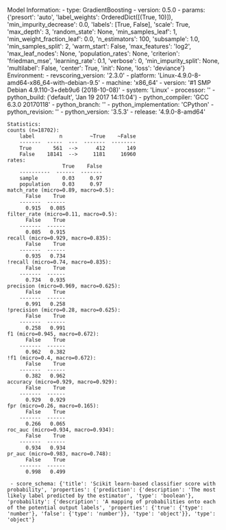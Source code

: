 Model Information:
	 - type: GradientBoosting
	 - version: 0.5.0
	 - params: {'presort': 'auto', 'label_weights': OrderedDict([(True, 10)]), 'min_impurity_decrease': 0.0, 'labels': [True, False], 'scale': True, 'max_depth': 3, 'random_state': None, 'min_samples_leaf': 1, 'min_weight_fraction_leaf': 0.0, 'n_estimators': 100, 'subsample': 1.0, 'min_samples_split': 2, 'warm_start': False, 'max_features': 'log2', 'max_leaf_nodes': None, 'population_rates': None, 'criterion': 'friedman_mse', 'learning_rate': 0.1, 'verbose': 0, 'min_impurity_split': None, 'multilabel': False, 'center': True, 'init': None, 'loss': 'deviance'}
	Environment:
	 - revscoring_version: '2.3.0'
	 - platform: 'Linux-4.9.0-8-amd64-x86_64-with-debian-9.5'
	 - machine: 'x86_64'
	 - version: '#1 SMP Debian 4.9.110-3+deb9u6 (2018-10-08)'
	 - system: 'Linux'
	 - processor: ''
	 - python_build: ('default', 'Jan 19 2017 14:11:04')
	 - python_compiler: 'GCC 6.3.0 20170118'
	 - python_branch: ''
	 - python_implementation: 'CPython'
	 - python_revision: ''
	 - python_version: '3.5.3'
	 - release: '4.9.0-8-amd64'
	
	Statistics:
	counts (n=18702):
		label        n         ~True    ~False
		-------  -----  ---  -------  --------
		True       561  -->      412       149
		False    18141  -->     1181     16960
	rates:
		              True    False
		----------  ------  -------
		sample        0.03     0.97
		population    0.03     0.97
	match_rate (micro=0.89, macro=0.5):
		  False    True
		-------  ------
		  0.915   0.085
	filter_rate (micro=0.11, macro=0.5):
		  False    True
		-------  ------
		  0.085   0.915
	recall (micro=0.929, macro=0.835):
		  False    True
		-------  ------
		  0.935   0.734
	!recall (micro=0.74, macro=0.835):
		  False    True
		-------  ------
		  0.734   0.935
	precision (micro=0.969, macro=0.625):
		  False    True
		-------  ------
		  0.991   0.258
	!precision (micro=0.28, macro=0.625):
		  False    True
		-------  ------
		  0.258   0.991
	f1 (micro=0.945, macro=0.672):
		  False    True
		-------  ------
		  0.962   0.382
	!f1 (micro=0.4, macro=0.672):
		  False    True
		-------  ------
		  0.382   0.962
	accuracy (micro=0.929, macro=0.929):
		  False    True
		-------  ------
		  0.929   0.929
	fpr (micro=0.26, macro=0.165):
		  False    True
		-------  ------
		  0.266   0.065
	roc_auc (micro=0.934, macro=0.934):
		  False    True
		-------  ------
		  0.934   0.934
	pr_auc (micro=0.983, macro=0.748):
		  False    True
		-------  ------
		  0.998   0.499
	
	 - score_schema: {'title': 'Scikit learn-based classifier score with probability', 'properties': {'prediction': {'description': 'The most likely label predicted by the estimator', 'type': 'boolean'}, 'probability': {'description': 'A mapping of probabilities onto each of the potential output labels', 'properties': {'true': {'type': 'number'}, 'false': {'type': 'number'}}, 'type': 'object'}}, 'type': 'object'}


